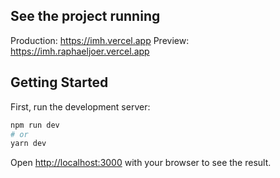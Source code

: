 ## See the project running
Production: https://imh.vercel.app
Preview: https://imh.raphaeljoer.vercel.app
## Getting Started

First, run the development server:

```bash
npm run dev
# or
yarn dev
```

Open [http://localhost:3000](http://localhost:3000) with your browser to see the result.
